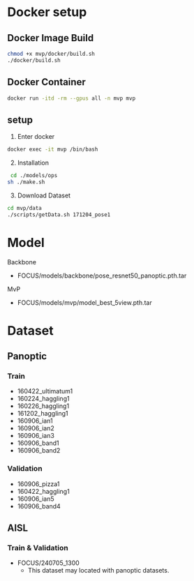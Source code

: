 # Docker setup
## Docker Image Build
```bash
chmod +x mvp/docker/build.sh
./docker/build.sh
```

## Docker Container 
```bash
docker run -itd -rm --gpus all -n mvp mvp 
```

## setup
1. Enter docker 
```bash
docker exec -it mvp /bin/bash
```

2. Installation
```bash
 cd ./models/ops
sh ./make.sh
```

3. Download Dataset
```bash
cd mvp/data
./scripts/getData.sh 171204_pose1
```

# Model
Backbone
- FOCUS/models/backbone/pose_resnet50_panoptic.pth.tar

MvP
- FOCUS/models/mvp/model_best_5view.pth.tar

# Dataset
## Panoptic
### Train
- 160422_ultimatum1
- 160224_haggling1
- 160226_haggling1
- 161202_haggling1
- 160906_ian1
- 160906_ian2
- 160906_ian3
- 160906_band1
- 160906_band2

### Validation
- 160906_pizza1
- 160422_haggling1
- 160906_ian5
- 160906_band4

## AISL
### Train & Validation
- FOCUS/240705_1300
  - This dataset may located with panoptic datasets.
